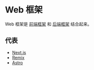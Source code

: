 # Web 框架
Web 框架是 [前端框架](../frontend/readme.md) 和 [后端框架](../backend/readme.md) 结合起来。

## 代表
* [Next.js](./content/next.md)
* [Remix](./content/remix.md)
* [Astro](./content/astro.md)